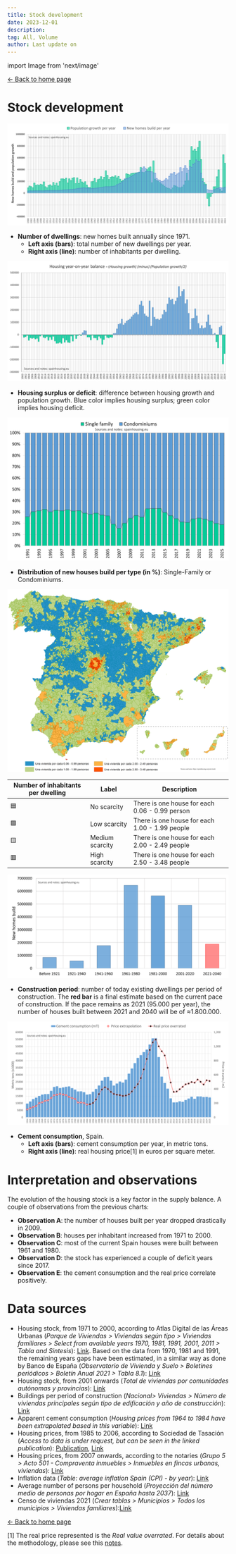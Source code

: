 ```yaml
---
title: Stock development
date: 2023-12-01
description:
tag: All, Volume
author: Last update on
---
```


import Image from 'next/image'

<div class="meta-line"><a class="meta-back" href="/">← Back to home page</a></div>

# Stock development

[![Número de viviendas](/images/stockyearly.png)](/images/stockyearly.png)

- **Number of dwellings**: new homes built annually since 1971.
  - **Left axis (bars)**: total number of new dwellings per year.
  - **Right axis (line)**: number of inhabitants per dwelling.

[![Estoc y balance de viviendas](/images/stockbalance.png)](/images/stockbalance.png)

- **Housing surplus or deficit**: difference between housing growth and population growth. Blue color implies housing surplus; green color implies housing deficit.

[![Tipo de vivienda](/images/typehouse.png)](/images/typehouse.png)

- **Distribution of new houses build per type (in %)**: Single-Family or Condominiums.

[![Viviendas por persona](/images/houseperson.png)](/images/houseperson.png)

| **Number of inhabitants per dwelling** | Label | Description |
| --------- | ------- | ------|
| 🟦 | No scarcity | There is one house for each 0.06 - 0.99 person |
| 🟩 | Low scarcity | There is one house for each 1.00 - 1.99 people |
| 🟨 | Medium scarcity | There is one house for each 2.00 - 2.49 people |
| 🟥 | High scarcity | There is one house for each 2.50 - 3.48 people |

[![Antiguedad de las viviendas](/images/stockperiods.png)](/images/stockperiods.png)

- **Construction period**: number of today existing dwellings per period of construction. The **red bar** is a final estimate based on the current pace of construction. If the pace remains as 2021 (95.000 per year), the number of houses built between 2021 and 2040 will be of ≈1.800.000.

[![Consumo de cemento](/images/cement.png)](/images/cement.png)

- **Cement consumption**, Spain.
  - **Left axis (bars)**: cement consumption per year, in metric tons.
  - **Right axis (line)**: real housing price[1] in euros per square meter.

# Interpretation and observations

The evolution of the housing stock is a key factor in the supply balance. A couple of observations from the previous charts:

- **Observation A**: the number of houses built per year dropped drastically in 2009.
- **Observation B**: houses per inhabitant increased from 1971 to 2000.
- **Observation C**: most of the current Spain houses were built between 1961 and 1980.
- **Observation D**: the stock has experienced a couple of deficit years since 2017.
- **Observation E**: the cement consumption and the real price correlate positively.

# Data sources

- Housing stock, from 1971 to 2000, according to Atlas Digital de las Áreas Urbanas (_Parque de Viviendas > Viviendas según tipo > Viviendas familiares > Select from available years 1970, 1981, 1991, 2001, 2011 > Tabla and Sintesis_): [Link](https://atlasau.mitma.gob.es/#c=indicator&view=map1). Based on the data from 1970, 1981 and 1991, the remaining years gaps have been estimated, in a similar way as done by Banco de España (_Observatorio de Vivienda y Suelo > Boletines periódicos > Boletín Anual 2021 > Tabla 8.1_): [Link](https://www.mitma.gob.es/arquitectura-vivienda-y-suelo/urbanismo-y-politica-de-suelo/estudios-y-publicaciones/observatorio-de-vivienda-y-suelo)
- Housing stock, from 2001 onwards (_Total de viviendas por comunidades autónomas y provincias_): [Link](https://apps.fomento.gob.es/BoletinOnline2/?nivel=2&orden=33000000)
- Buildings per period of construction (_Nacional> Viviendas > Número de viviendas principales según tipo de edificación y año de construcción_): [Link](https://www.ine.es/dyngs/INEbase/es/operacion.htm?c=Estadistica_C&cid=1254736176952&menu=resultados&idp=1254735572981)
- Apparent cement consumption (_Housing prices from 1964 to 1984 have been extrapolated based in this variable_): [Link](https://tematicas.org/sintesis-economica/indicadores-de-produccion-y-demanda-nacional/consumo-aparente-de-cemento/)
- Housing prices, from 1985 to 2006, according to Sociedad de Tasación (_Access to data is under request, but can be seen in the linked publication_): [Publication](https://www.st-tasacion.es/ext/pdf/estudios/sep19/2-Evolucion_de_Precios_de_Vivienda.pdf), [Link](https://www.st-tasacion.es/informe-de-tendencias-digital/)
- Housing prices, from 2007 onwards, according to the notaries (_Grupo 5 > Acto 501 - Compraventa inmuebles > Inmuebles en fincas urbanas, viviendas_): [Link](http://www.notariado.org/liferay/web/cien/estadisticas-al-completo)
- Inflation data (_Table: average inflation Spain (CPI) - by year_): [Link](https://www.inflation.eu/en/inflation-rates/spain/historic-inflation/cpi-inflation-spain.aspx)
- Average number of persons per household (_Proyección del número medio de personas por hogar en España hasta 2037_): [Link](https://www.epdata.es/proyeccion-numero-medio-personas-hogar-espana-2035/de078c7c-473a-4ade-bc1e-668b2a9677ae)
- Censo de viviendas 2021 (_Crear tablas > Municipios > Todos los municipios > Viviendas familiares_):[Link](https://www.ine.es/Censo2021/Inicio.do)

<div class="meta-line"><a class="meta-back" href="/">← Back to home page</a></div>

[1] The real price represented is the _Real value overrated_. For details about the methodology, please see this [notes](realprice).
